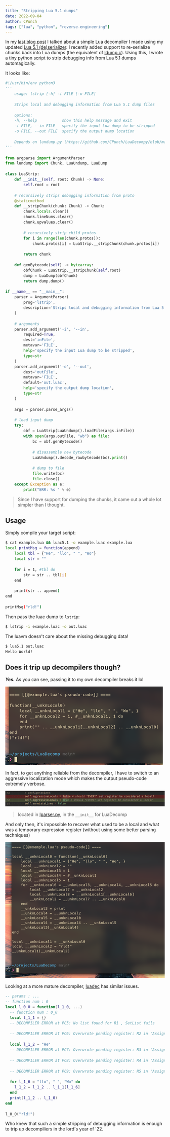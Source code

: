 ```yaml
---
title: "Stripping Lua 5.1 dumps"
date: 2022-09-04
author: CPunch
tags: ["lua", "python", "reverse-engineering"]
---
```


In my [last blog post](/pages/luadecompy) I talked about a simple Lua decompiler I made using my updated [Lua 5.1 (de)serializer](https://github.com/CPunch/LuaPytecode). I recently added support to re-serialize chunks back into Lua dumps (the equivalent of [ldump.c](https://www.lua.org/source/5.1/ldump.c.html)). Using this, I wrote a tiny python script to strip debugging info from Lua 5.1 dumps automagically.

It looks like:
```python
#!/usr/bin/env python3
'''
    usage: lstrip [-h] -i FILE [-o FILE]

    Strips local and debugging information from Lua 5.1 dump files

    options:
    -h, --help           show this help message and exit
    -i FILE, --in FILE   specify the input Lua dump to be stripped
    -o FILE, --out FILE  specify the output dump location

    Depends on lundump.py (https://github.com/CPunch/LuaDecompy/blob/main/lundump.py)
'''

from argparse import ArgumentParser
from lundump import Chunk, LuaUndump, LuaDump

class LuaStrip:
    def __init__(self, root: Chunk) -> None:
        self.root = root

    # recursively strips debugging information from proto
    @staticmethod
    def __stripChunk(chunk: Chunk) -> Chunk:
        chunk.locals.clear()
        chunk.lineNums.clear()
        chunk.upvalues.clear()

        # recursively strip child protos
        for i in range(len(chunk.protos)):
            chunk.protos[i] = LuaStrip.__stripChunk(chunk.protos[i])

        return chunk

    def genBytecode(self) -> bytearray:
        obfChunk = LuaStrip.__stripChunk(self.root)
        dump = LuaDump(obfChunk)
        return dump.dump()

if __name__ == "__main__":
    parser = ArgumentParser(
        prog='lstrip', 
        description='Strips local and debugging information from Lua 5.1 dump files'
    )

    # arguments
    parser.add_argument('-i', '--in',
        required=True,
        dest='inFile',
        metavar='FILE',
        help='specify the input Lua dump to be stripped',
        type=str
    )
    parser.add_argument('-o', '--out',
        dest='outFile',
        metavar='FILE',
        default='out.luac',
        help='specify the output dump location',
        type=str
    )

    args = parser.parse_args()

    # load input dump
    try:
        obf = LuaStrip(LuaUndump().loadFile(args.inFile))
        with open(args.outFile, "wb") as file:
            bc = obf.genBytecode()

            # disassemble new bytecode
            LuaUndump().decode_rawbytecode(bc).print()

            # dump to file
            file.write(bc)
            file.close()
    except Exception as e:
        print("ERR: %s " % e)
```
> Since I have support for dumping the chunks, it came out a whole lot simpler than I thought.

## Usage

Simply compile your target script:
```sh
$ cat example.lua && luac5.1 -o example.luac example.lua
local printMsg = function(append)
    local tbl = {"He", "llo", " ", "Wo"}
    local str = ""

    for i = 1, #tbl do
        str = str .. tbl[i]
    end

    print(str .. append)
end

printMsg("rld!")
```

Then pass the luac dump to `lstrip`:
```sh
$ lstrip -i example.luac -o out.luac
```

The luavm doesn't care about the missing debugging data!
```sh
$ lua5.1 out.luac
Hello World!
```

## Does it trip up decompilers though?
***Yes.*** As you can see, passing it to my own decompiler breaks it lol

![](borked.png)

In fact, to get anything reliable from the decompiler, I have to switch to an aggressive localization mode which makes the output pseudo-code extremely verbose.

![](aggressive.png)
> located in [lparser.py](https://github.com/CPunch/LuaDecompy/blob/main/lparser.py), in the `__init__` for LuaDecomp

And only then, it's impossible to recover what used to be a local and what was a temporary expression register (without using some better parsing techniques)

![](better.png)

Looking at a more mature decompiler, [luadec](https://github.com/viruscamp/luadec) has similar issues.
```lua
-- params : ...
-- function num : 0
local l_0_0 = function(l_1_0, ...)
  -- function num : 0_0
  local l_1_1 = {}
  -- DECOMPILER ERROR at PC5: No list found for R1 , SetList fails

  -- DECOMPILER ERROR at PC6: Overwrote pending register: R2 in 'AssignReg'

  local l_1_2 = "He"
  -- DECOMPILER ERROR at PC7: Overwrote pending register: R3 in 'AssignReg'

  -- DECOMPILER ERROR at PC8: Overwrote pending register: R4 in 'AssignReg'

  -- DECOMPILER ERROR at PC9: Overwrote pending register: R5 in 'AssignReg'

  for l_1_6 = "llo", " ", "Wo" do
    l_1_2 = l_1_2 .. l_1_1[l_1_6]
  end
  print(l_1_2 .. l_1_0)
end

l_0_0("rld!")
```

Who knew that such a simple stripping of debugging information is enough to trip up decompiliers in the lord's year of '22.